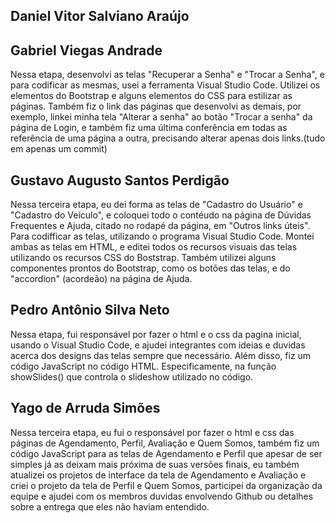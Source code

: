 ## Daniel Vitor Salviano Araújo


## Gabriel Viegas Andrade
Nessa etapa, desenvolvi as telas "Recuperar a Senha" e "Trocar a Senha", e para codificar as mesmas, usei a ferramenta Visual Studio Code. Utilizei os elementos do Bootstrap e alguns elementos do CSS para estilizar as páginas. Também fiz o link das páginas que desenvolvi as demais, por exemplo, linkei minha tela "Alterar a senha" ao botão "Trocar a senha" da página de Login, e também fiz uma última conferência em todas as referência de uma página a outra, precisando alterar apenas dois links.(tudo em apenas um commit)

## Gustavo Augusto Santos Perdigão
Nessa terceira etapa, eu dei forma as telas de "Cadastro do Usuário" e "Cadastro do Veículo", e coloquei todo o contéudo na página de Dúvidas Frequentes e Ajuda, citado no rodapé da página, em "Outros links úteis". Para codifficar as telas, utilizando o programa Visual Studio Code. Montei ambas as telas em HTML, e editei todos os recursos visuais das telas utilizando os recursos CSS do Boststrap. Também utilizei alguns componentes prontos do Bootstrap, como os botões das telas, e do "accordion" (acordeão) na página de Ajuda.

## Pedro Antônio Silva Neto
Nessa etapa, fui responsável por fazer o html e o css da pagina inicial, usando o Visual Studio Code, e ajudei  integrantes com ideias e duvidas acerca dos designs das telas sempre que necessário. Além disso, fiz um código JavaScript no código HTML. Especificamente, na função showSlides() que controla o slideshow utilizado no código.

## Yago de Arruda Simões
Nessa terceira etapa, eu fui o responsável por fazer o html e css das páginas de Agendamento, Perfil, Avaliação e Quem Somos, também fiz um código JavaScript para as telas de Agendamento e Perfil que apesar de ser simples já as deixam mais próxima de suas versões finais, eu também atualizei os projetos de interface da tela de Agendamento e Avaliação e criei o projeto da tela de Perfil e Quem Somos, participei da organização da equipe e ajudei com os membros duvidas envolvendo Github ou detalhes sobre a entrega que eles não haviam entendido.
